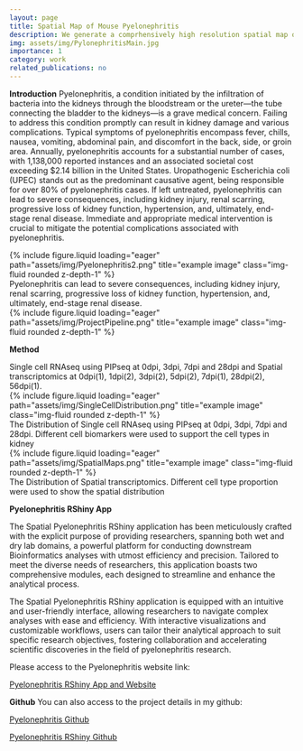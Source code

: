 ```yaml
---
layout: page
title: Spatial Map of Mouse Pyelonephritis
description: We generate a comprhensively high resolution spatial map of mouse kidney after UPEC within different dates
img: assets/img/PylonephritisMain.jpg
importance: 1
category: work
related_publications: no
---
```

**Introduction**
Pyelonephritis, a condition initiated by the infiltration of bacteria into the kidneys through the bloodstream or the ureter—the tube connecting the bladder to the kidneys—is a grave medical concern. Failing to address this condition promptly can result in kidney damage and various complications. Typical symptoms of pyelonephritis encompass fever, chills, nausea, vomiting, abdominal pain, and discomfort in the back, side, or groin area. Annually, pyelonephritis accounts for a substantial number of cases, with 1,138,000 reported instances and an associated societal cost exceeding $2.14 billion in the United States. Uropathogenic Escherichia coli (UPEC) stands out as the predominant causative agent, being responsible for over 80% of pyelonephritis cases. If left untreated, pyelonephritis can lead to severe consequences, including kidney injury, renal scarring, progressive loss of kidney function, hypertension, and, ultimately, end-stage renal disease. Immediate and appropriate medical intervention is crucial to mitigate the potential complications associated with pyelonephritis.

<div class="row">
    <div class="col-sm mt-3 mt-md-0">
        {% include figure.liquid loading="eager" path="assets/img/Pyelonephritis2.png" title="example image" class="img-fluid rounded z-depth-1" %}
    </div>
</div>
<div class="caption">
    Pyelonephritis can lead to severe consequences, including kidney injury, renal scarring, progressive loss of kidney function, hypertension, and, ultimately, end-stage renal disease.
</div>
<div class="row">
    <div class="col-sm mt-3 mt-md-0">
        {% include figure.liquid loading="eager" path="assets/img/ProjectPipeline.png" title="example image" class="img-fluid rounded z-depth-1" %}
    </div>
</div>

**Method**
<div class="caption">
    Single cell RNAseq using PIPseq at 0dpi, 3dpi, 7dpi and 28dpi and Spatial transcriptomics at 0dpi(1), 1dpi(2), 3dpi(2), 5dpi(2), 7dpi(1), 28dpi(2), 56dpi(1).
</div>

<div class="row">
    <div class="col-sm mt-3 mt-md-0">
        {% include figure.liquid loading="eager" path="assets/img/SingleCellDistribution.png" title="example image" class="img-fluid rounded z-depth-1" %}
    </div>
</div>
<div class="caption">
    The Distribution of Single cell RNAseq using PIPseq at 0dpi, 3dpi, 7dpi and 28dpi. Different cell biomarkers were used to support the cell types in kidney
</div>

<div class="row">
    <div class="col-sm mt-3 mt-md-0">
        {% include figure.liquid loading="eager" path="assets/img/SpatialMaps.png" title="example image" class="img-fluid rounded z-depth-1" %}
    </div>
</div>
<div class="caption">
    The Distribution of Spatial transcriptomics. Different cell type proportion were used to show the spatial distribution
</div>

**Pyelonephritis RShiny App**

The Spatial Pyelonephritis RShiny application has been meticulously crafted with the explicit purpose of providing researchers, spanning both wet and dry lab domains, a powerful platform for conducting downstream Bioinformatics analyses with utmost efficiency and precision. Tailored to meet the diverse needs of researchers, this application boasts two comprehensive modules, each designed to streamline and enhance the analytical process.

The Spatial Pyelonephritis RShiny application is equipped with an intuitive and user-friendly interface, allowing researchers to navigate complex analyses with ease and efficiency. With interactive visualizations and customizable workflows, users can tailor their analytical approach to suit specific research objectives, fostering collaboration and accelerating scientific discoveries in the field of pyelonephritis research.

Please access to the Pyelonephritis website link:

[Pyelonephritis RShiny App and Website](https://pyelonephritis.shinyapps.io/Pyelonephritis-Shiny/)



**Github**
You can also access to the project details in my github: 

[Pyelonephritis Github](https://github.com/gucascau/Pyelonephritis.git)

[Pyelonephritis RShiny Github](https://github.com/gucascau/Pyelonephritis-Shiny.git)